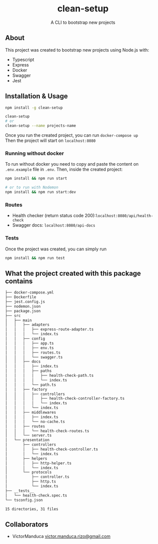 <h1 align="center">clean-setup</h1>

<p align="center">A CLI to bootstrap new projects</p>

## About
This project was created to bootstrap new projects using Node.js with:
- Typescript
- Express
- Docker
- Swagger
- Jest

## Installation & Usage
```bash
npm install -g clean-setup

clean-setup
# or
clean-setup --name projects-name
```

Once you run the created project, you can run `docker-compose up`  
Then the project will start on `localhost:8080`

### Running without docker
To run without docker you need to copy and paste the content on `.env.example` file in `.env`. Then, inside the created project:
```bash
npm install && npm run start

# or to run with Nodemon
npm install && npm run start:dev
```

### Routes
- Health checker (return status code 200):`localhost:8080/api/health-check`
- Swagger docs: `localhost:8080/api-docs`

### Tests
Once the project was created, you can simply run  
```bash
npm install && npm run test
```

## What the project created with this package contains
```bash
├── docker-compose.yml
├── Dockerfile
├── jest.config.js
├── nodemon.json
├── package.json
├── src
│   ├── main
│   │   ├── adapters
│   │   │   ├── express-route-adapter.ts
│   │   │   └── index.ts
│   │   ├── config
│   │   │   ├── app.ts
│   │   │   ├── env.ts
│   │   │   ├── routes.ts
│   │   │   └── swagger.ts
│   │   ├── docs
│   │   │   ├── index.ts
│   │   │   ├── paths
│   │   │   │   ├── health-check-path.ts
│   │   │   │   └── index.ts
│   │   │   └── path.ts
│   │   ├── factory
│   │   │   ├── controllers
│   │   │   │   ├── health-check-controller-factory.ts
│   │   │   │   └── index.ts
│   │   │   └── index.ts
│   │   ├── middlewares
│   │   │   ├── index.ts
│   │   │   └── no-cache.ts
│   │   ├── routes
│   │   │   └── health-check-routes.ts
│   │   └── server.ts
│   └── presentation
│       ├── controllers
│       │   ├── health-check-controller.ts
│       │   └── index.ts
│       ├── helpers
│       │   ├── http-helper.ts
│       │   └── index.ts
│       └── protocols
│           ├── controller.ts
│           ├── http.ts
│           └── index.ts
├── __tests__
│   └── health-check.spec.ts
└── tsconfig.json

15 directories, 31 files
```

## Collaborators
- VictorManduca <victor.manduca.rizo@gmail.com>
